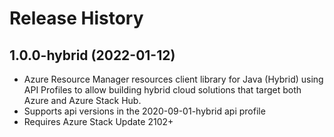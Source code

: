 # Release History

## 1.0.0-hybrid (2022-01-12)

- Azure Resource Manager resources client library for Java (Hybrid) using API Profiles to allow building hybrid cloud solutions
that target both Azure and Azure Stack Hub.
- Supports api versions in the 2020-09-01-hybrid api profile
- Requires Azure Stack Update 2102+
